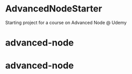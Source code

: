 # AdvancedNodeStarter
Starting project for a course on Advanced Node @ Udemy
# advanced-node
# advanced-node
